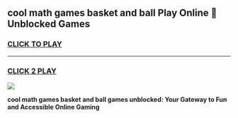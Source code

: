 
## cool math games basket and ball Play Online 👋 Unblocked Games
<h3>
<a href="https://news.freeplayer.one?title=cool_math_games_basket_and_ball&ref=17CMG">CLICK TO PLAY</a></h3>
<hr>

<h3>
<a href="https://news.freeplayer.one?title=cool_math_games_basket_and_ball&ref=17CMG">CLICK 2 PLAY</a>
  
</h3>

<a href="https://news.freeplayer.one?title=cool_math_games_basket_and_ball&ref=17CMG/"><img src="https://clearcache.store/games.png"></a>


**cool math games basket and ball games unblocked: Your Gateway to Fun and Accessible Online Gaming**

